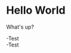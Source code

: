 <!--My first project.-->
<!doctype html>
<html lang="en">
  <head>
    <title>kkclong</title>
      </head>
  <body>
    <h1>Hello World</h1>
  <p>What's up?</p>
    <p>
      -Test</br>
      -Test</br>
      </p>
      </body>
  </html>
